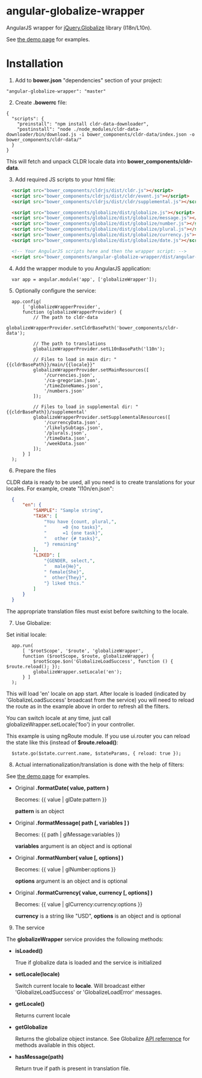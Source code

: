 angular-globalize-wrapper
=========================

AngularJS wrapper for [jQuery.Globalize](https://github.com/jquery/globalize) library (I18n/L10n).

See [the demo page](http://demo.daemon-notes.com/angular-globalize-wrapper/#/) for examples.

Installation
============

1. Add to **bower.json** "dependencies" section of your project:

  ```
  "angular-globalize-wrapper": "master"
  ```

2. Create **.bowerrc** file:

  ```
  {
    "scripts": {
      "preinstall": "npm install cldr-data-downloader",
      "postinstall": "node ./node_modules/cldr-data-downloader/bin/download.js -i bower_components/cldr-data/index.json -o bower_components/cldr-data/"
    }
  }
  ```

  This will fetch and unpack CLDR locale data into **bower_components/cldr-data**.

3. Add required JS scripts to your html file:

  ```html
    <script src="bower_components/cldrjs/dist/cldr.js"></script>
    <script src="bower_components/cldrjs/dist/cldr/event.js"></script>
    <script src="bower_components/cldrjs/dist/cldr/supplemental.js"></script>

    <script src="bower_components/globalize/dist/globalize.js"></script>
    <script src="bower_components/globalize/dist/globalize/message.js"></script>
    <script src="bower_components/globalize/dist/globalize/number.js"></script>
    <script src="bower_components/globalize/dist/globalize/plural.js"></script>
    <script src="bower_components/globalize/dist/globalize/currency.js"></script>
    <script src="bower_components/globalize/dist/globalize/date.js"></script>

    <!-- Your AngularJS scripts here and then the wrapper script: -->
    <script src="bower_components/angular-globalize-wrapper/dist/angular-globalize-wrapper.js"></script>
  ```

4. Add the wrapper module to you AngularJS application:

  ```
    var app = angular.module('app', ['globalizeWrapper']);
  ```

5. Optionally configure the service:

  ```
    app.config(
        [ 'globalizeWrapperProvider',
        function (globalizeWrapperProvider) {
            // The path to cldr-data
            globalizeWrapperProvider.setCldrBasePath('bower_components/cldr-data');

            // The path to translations
            globalizeWrapperProvider.setL10nBasePath('l10n');

            // Files to load in main dir: "{{cldrBasePath}}/main/{{locale}}"
            globalizeWrapperProvider.setMainResources([
                '/currencies.json',
                '/ca-gregorian.json',
                '/timeZoneNames.json',
                '/numbers.json'
            ]);

            // Files to load in supplemental dir: "{{cldrBasePath}}/supplemental'
            globalizeWrapperProvider.setSupplementalResources([
                '/currencyData.json',
                '/likelySubtags.json',
                '/plurals.json',
                '/timeData.json',
                '/weekData.json'
            ]);
        } ]
    );
  ```

6. Prepare the files

  CLDR data is ready to be used, all you need is to create translations for your locales. For example, create "l10n/en.json":

  ```json
    {
        "en": {
            "SAMPLE": "Sample string",
            "TASK": [
                "You have {count, plural,",
                "      =0 {no tasks}",
                "      =1 {one task}",
                "   other {# tasks}",
                "} remaining"
            ],
            "LIKED": [
                "{GENDER, select,",
                "   male{He}",
                " female{She}",
                "  other{They}",
                "} liked this."
            ]
        }
    }
  ```

  The appropriate translation files must exist before switching to the locale.

7. Use Globalize:

  Set initial locale:

  ```
    app.run(
        [ '$rootScope', '$route', 'globalizeWrapper',
        function ($rootScope, $route, globalizeWrapper) {
            $rootScope.$on('GlobalizeLoadSuccess', function () { $route.reload(); });
            globalizeWrapper.setLocale('en');
        } ]
    );
  ```

  This will load 'en' locale on app start. After locale is loaded (indicated by 'GlobalizeLoadSuccess' broadcast from the service) you will need to reload the route as in the example above in order to refresh all the filters.

  You can switch locale at any time, just call globalizeWrapper.setLocale('foo') in your controller.

  This example is using ngRoute module. If you use ui.router you can reload the state like this (instead of **$route.reload()**:

  ```
    $state.go($state.current.name, $stateParams, { reload: true });
  ```

8. Actual internationalization/translation is done with the help of filters:

  See [the demo page](http://demo.daemon-notes.com/angular-globalize-wrapper/#/) for examples.

  * Original **.formatDate( value, pattern )**

    Becomes: {{ value | glDate:pattern }}

    **pattern** is an object

  * Original **.formatMessage( path [, variables ] )**

    Becomes: {{ path | glMessage:variables }}

    **variables** argument is an object and is optional

  * Original **.formatNumber( value [, options] )**

    Becomes: {{ value | glNumber:options }}

    **options** argument is an object and is optional

  * Original **.formatCurrency( value, currency [, options] )**

    Becomes: {{ value | glCurrency:currency:options }}

    **currency** is a string like "USD", **options** is an object and is optional

9. The service

  The **globalizeWrapper** service provides the following methods:

  * **isLoaded()**

    True if globalize data is loaded and the service is initialized

  * **setLocale(locale)**

    Switch current locale to **locale**. Will broadcast either 'GlobalizeLoadSuccess' or 'GlobalizeLoadError' messages.

  * **getLocale()**

    Returns current locale

  * **getGlobalize**

    Returns the globalize object instance. See Globalize [API referrence](https://github.com/jquery/globalize#api) for methods available in this object.

  * **hasMessage(path)**

    Return true if path is present in translation file.
